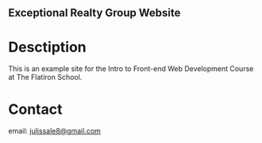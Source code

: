 Exceptional Realty Group Website
---

# Desctiption 

This is an example site for the Intro to Front-end Web Development Course at The Flatiron School.

# Contact

email: julissale8@gmail.com
